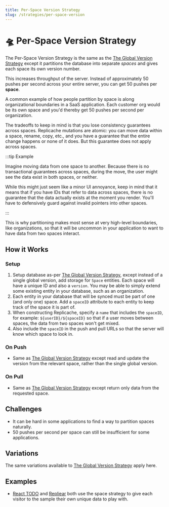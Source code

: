 ```yaml
---
title: Per-Space Version Strategy
slug: /strategies/per-space-version
---
```


# 🛸 Per-Space Version Strategy

The Per-Space Version Strategy is the same as the [The Global Version Strategy](/strategies/global-version) except it partitions the database into separate _spaces_ and gives each space its own version number.

This increases throughput of the server. Instead of approximately 50 pushes per second across your entire server, you can get 50 pushes per **space**.

A common example of how people partition by space is along organizational boundaries in a SaaS application. Each customer org would be its own space and you'd thereby get 50 pushes per second per organization.

The tradeoffs to keep in mind is that you lose consistency guarantees across spaces. Replicache mutations are atomic: you can move data within a space, rename, copy, etc., and you have a guarantee that the entire change happens or none of it does. But this guarantee does not apply across spaces.

:::tip Example

Imagine moving data from one space to another. Because there is no transactional guarantees across spaces, during the move, the user might see the data exist in both spaces, or neither.

While this might just seem like a minor UI annoyance, keep in mind that it means that if you have IDs that refer to data across spaces, there is no guarantee that the data actually exists at the moment you render. You'll have to defensively guard against invalid pointers into other spaces.

:::

This is why partitioning makes most sense at very high-level boundaries, like organizations, so that it will be uncommon in your application to want to have data from two spaces interact.

## How it Works

### Setup

1. Setup database as-per [The Global Version Strategy](/strategies/global-version), except instead of a single global version, add storage for `Space` entities. Each space will have a unique ID and also a `version`. You may be able to simply extend some existing entity in your database, such as an organization.
2. Each entity in your database that will be synced must be part of one (and only one) space. Add a `spaceID` attribute to each entity to keep track of the space it is part of.
3. When constructing Replicache, specify a `name` that includes the `spaceID`, for example: `${userID}/${spaceID}` so that if a user moves between spaces, the data from two spaces won't get mixed.
4. Also include the `spaceID` in the push and pull URLs so that the server will know which space to look in.

### On Push

- Same as [The Global Version Strategy](/strategies/global-version) except read and update the version from the relevant space, rather than the single global version.

### On Pull

- Same as [The Global Version Strategy](/strategies/global-version) except return only data from the requested space.

## Challenges

- It can be hard in some applications to find a way to partition spaces naturally.
- 50 pushes per second per space can still be insufficient for some applications.

## Variations

The same variations available to [The Global Version Strategy](/strategies/global-version#variations) apply here.

## Examples

- [React TODO](/examples/todo) and [Repliear](/examples/repliear) both use the space strategy to give each visitor to the sample their own unique data to play with.
